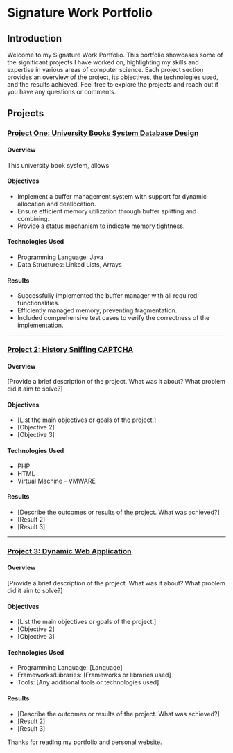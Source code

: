 # Signature Work Portfolio

## Introduction

Welcome to my Signature Work Portfolio. This portfolio showcases some of the significant projects I have worked on, highlighting my skills and expertise in various areas of computer science. Each project section provides an overview of the project, its objectives, the technologies used, and the results achieved. Feel free to explore the projects and reach out if you have any questions or comments.

## Projects

### [Project One: University Books System Database Design](https://github.com/yourusername/buffer-manager)

#### Overview

This university book system, allows 

#### Objectives

- Implement a buffer management system with support for dynamic allocation and deallocation.
- Ensure efficient memory utilization through buffer splitting and combining.
- Provide a status mechanism to indicate memory tightness.

#### Technologies Used

- Programming Language: Java
- Data Structures: Linked Lists, Arrays

#### Results

- Successfully implemented the buffer manager with all required functionalities.
- Efficiently managed memory, preventing fragmentation.
- Included comprehensive test cases to verify the correctness of the implementation.

---

### [Project 2: History Sniffing CAPTCHA](https://github.com/Parker035/History-Sniffing-Captcha)

#### Overview

[Provide a brief description of the project. What was it about? What problem did it aim to solve?]

#### Objectives

- [List the main objectives or goals of the project.]
- [Objective 2]
- [Objective 3]

#### Technologies Used

- PHP
- HTML
- Virtual Machine - VMWARE

#### Results

- [Describe the outcomes or results of the project. What was achieved?]
- [Result 2]
- [Result 3]

---

### [Project 3: Dynamic Web Application](https://github.com/indawgnito/webdev-rest)

#### Overview

[Provide a brief description of the project. What was it about? What problem did it aim to solve?]

#### Objectives

- [List the main objectives or goals of the project.]
- [Objective 2]
- [Objective 3]

#### Technologies Used

- Programming Language: [Language]
- Frameworks/Libraries: [Frameworks or libraries used]
- Tools: [Any additional tools or technologies used]

#### Results

- [Describe the outcomes or results of the project. What was achieved?]
- [Result 2]
- [Result 3]

Thanks for reading my portfolio and personal website.
